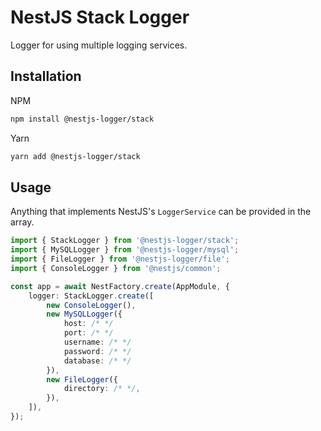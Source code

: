 # NestJS Stack Logger

Logger for using multiple logging services.

## Installation

NPM

```sh
npm install @nestjs-logger/stack
```

Yarn

```sh
yarn add @nestjs-logger/stack
```

## Usage

Anything that implements NestJS's `LoggerService` can be provided in the array.

```typescript
import { StackLogger } from '@nestjs-logger/stack';
import { MySQLLogger } from '@nestjs-logger/mysql';
import { FileLogger } from '@nestjs-logger/file';
import { ConsoleLogger } from '@nestjs/common';

const app = await NestFactory.create(AppModule, {
    logger: StackLogger.create([
        new ConsoleLogger(),
        new MySQLLogger({
            host: /* */
            port: /* */
            username: /* */
            password: /* */
            database: /* */
        }),
        new FileLogger({
            directory: /* */,
        }),
    ]),
});
```
